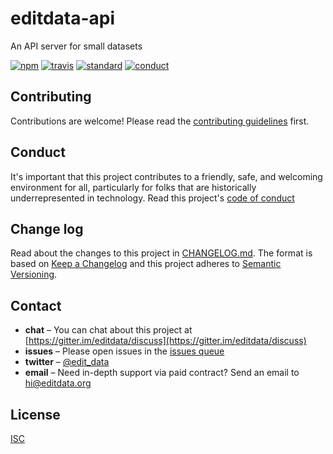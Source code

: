 # editdata-api

An API server for small datasets

[![npm][npm-image]][npm-url]
[![travis][travis-image]][travis-url]
[![standard][standard-image]][standard-url]
[![conduct][conduct]][conduct-url]

[npm-image]: https://img.shields.io/npm/v/editdata-api.svg?style=flat-square
[npm-url]: https://www.npmjs.com/package/editdata-api
[travis-image]: https://img.shields.io/travis/editdata/editdata-api.svg?style=flat-square
[travis-url]: https://travis-ci.org/editdata/editdata-api
[standard-image]: https://img.shields.io/badge/code%20style-standard-brightgreen.svg?style=flat-square
[standard-url]: http://npm.im/standard
[conduct]: https://img.shields.io/badge/code%20of%20conduct-contributor%20covenant-green.svg?style=flat-square
[conduct-url]: CONDUCT.md

## Contributing

Contributions are welcome! Please read the [contributing guidelines](CONTRIBUTING.md) first.

## Conduct

It's important that this project contributes to a friendly, safe, and welcoming environment for all, particularly for folks that are historically underrepresented in technology. Read this project's [code of conduct](CONDUCT.md)

## Change log

Read about the changes to this project in [CHANGELOG.md](CHANGELOG.md). The format is based on [Keep a Changelog](http://keepachangelog.com/) and this project adheres to [Semantic Versioning](http://semver.org/).

## Contact

- **chat** – You can chat about this project at [https://gitter.im/editdata/discuss](https://gitter.im/editdata/discuss)
- **issues** – Please open issues in the [issues queue](https://github.com/editdata/editdata-api/issues)
- **twitter** – [@edit_data](https://twitter.com/edit_data)
- **email** – Need in-depth support via paid contract? Send an email to hi@editdata.org

## License

[ISC](LICENSE.md)
